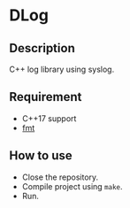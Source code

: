 # DLog

## Description 

C++ log library using syslog.

## Requirement

- C++17 support
- [fmt](https://github.com/fmtlib/fmt)

## How to use 

- Close the repository.
- Compile project using `make`.
- Run.